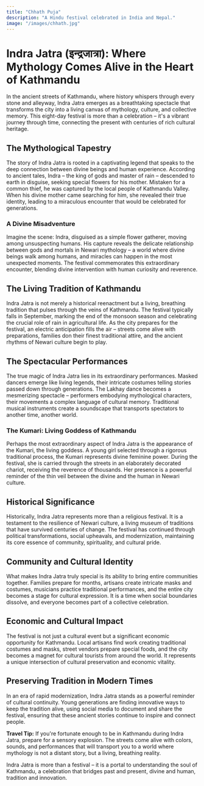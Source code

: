```yaml
---
title: "Chhath Puja"
description: "A Hindu festival celebrated in India and Nepal."
image: "/images/chhath.jpg"
---
```


# Indra Jatra (इन्द्रजात्रा): Where Mythology Comes Alive in the Heart of Kathmandu

In the ancient streets of Kathmandu, where history whispers through every stone and alleyway, Indra Jatra emerges as a breathtaking spectacle that transforms the city into a living canvas of mythology, culture, and collective memory. This eight-day festival is more than a celebration – it's a vibrant journey through time, connecting the present with centuries of rich cultural heritage.

## The Mythological Tapestry

The story of Indra Jatra is rooted in a captivating legend that speaks to the deep connection between divine beings and human experience. According to ancient tales, Indra – the king of gods and master of rain – descended to earth in disguise, seeking special flowers for his mother. Mistaken for a common thief, he was captured by the local people of Kathmandu Valley. When his divine mother came searching for him, she revealed their true identity, leading to a miraculous encounter that would be celebrated for generations.

### A Divine Misadventure

Imagine the scene: Indra, disguised as a simple flower gatherer, moving among unsuspecting humans. His capture reveals the delicate relationship between gods and mortals in Newari mythology – a world where divine beings walk among humans, and miracles can happen in the most unexpected moments. The festival commemorates this extraordinary encounter, blending divine intervention with human curiosity and reverence.

## The Living Tradition of Kathmandu

Indra Jatra is not merely a historical reenactment but a living, breathing tradition that pulses through the veins of Kathmandu. The festival typically falls in September, marking the end of the monsoon season and celebrating the crucial role of rain in agricultural life. As the city prepares for the festival, an electric anticipation fills the air – streets come alive with preparations, families don their finest traditional attire, and the ancient rhythms of Newari culture begin to play.

## The Spectacular Performances

The true magic of Indra Jatra lies in its extraordinary performances. Masked dancers emerge like living legends, their intricate costumes telling stories passed down through generations. The Lakhay dance becomes a mesmerizing spectacle – performers embodying mythological characters, their movements a complex language of cultural memory. Traditional musical instruments create a soundscape that transports spectators to another time, another world.

### The Kumari: Living Goddess of Kathmandu

Perhaps the most extraordinary aspect of Indra Jatra is the appearance of the Kumari, the living goddess. A young girl selected through a rigorous traditional process, the Kumari represents divine feminine power. During the festival, she is carried through the streets in an elaborately decorated chariot, receiving the reverence of thousands. Her presence is a powerful reminder of the thin veil between the divine and the human in Newari culture.

## Historical Significance

Historically, Indra Jatra represents more than a religious festival. It is a testament to the resilience of Newari culture, a living museum of traditions that have survived centuries of change. The festival has continued through political transformations, social upheavals, and modernization, maintaining its core essence of community, spirituality, and cultural pride.

## Community and Cultural Identity

What makes Indra Jatra truly special is its ability to bring entire communities together. Families prepare for months, artisans create intricate masks and costumes, musicians practice traditional performances, and the entire city becomes a stage for cultural expression. It is a time when social boundaries dissolve, and everyone becomes part of a collective celebration.

## Economic and Cultural Impact

The festival is not just a cultural event but a significant economic opportunity for Kathmandu. Local artisans find work creating traditional costumes and masks, street vendors prepare special foods, and the city becomes a magnet for cultural tourists from around the world. It represents a unique intersection of cultural preservation and economic vitality.

## Preserving Tradition in Modern Times

In an era of rapid modernization, Indra Jatra stands as a powerful reminder of cultural continuity. Young generations are finding innovative ways to keep the tradition alive, using social media to document and share the festival, ensuring that these ancient stories continue to inspire and connect people.

**Travel Tip:** If you're fortunate enough to be in Kathmandu during Indra Jatra, prepare for a sensory explosion. The streets come alive with colors, sounds, and performances that will transport you to a world where mythology is not a distant story, but a living, breathing reality.

Indra Jatra is more than a festival – it is a portal to understanding the soul of Kathmandu, a celebration that bridges past and present, divine and human, tradition and innovation.